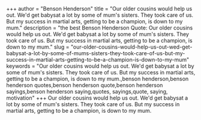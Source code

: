 +++
author = "Benson Henderson"
title = "Our older cousins would help us out. We'd get babysat a lot by some of mum's sisters. They took care of us. But my success in martial arts, getting to be a champion, is down to my mum."
description = "the best Benson Henderson Quote: Our older cousins would help us out. We'd get babysat a lot by some of mum's sisters. They took care of us. But my success in martial arts, getting to be a champion, is down to my mum."
slug = "our-older-cousins-would-help-us-out-wed-get-babysat-a-lot-by-some-of-mums-sisters-they-took-care-of-us-but-my-success-in-martial-arts-getting-to-be-a-champion-is-down-to-my-mum"
keywords = "Our older cousins would help us out. We'd get babysat a lot by some of mum's sisters. They took care of us. But my success in martial arts, getting to be a champion, is down to my mum.,benson henderson,benson henderson quotes,benson henderson quote,benson henderson sayings,benson henderson saying,quotes, sayings,quote, saying, motivation"
+++
Our older cousins would help us out. We'd get babysat a lot by some of mum's sisters. They took care of us. But my success in martial arts, getting to be a champion, is down to my mum.

